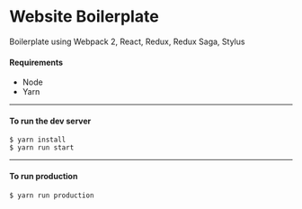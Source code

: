 # Website Boilerplate

Boilerplate using Webpack 2, React, Redux, Redux Saga, Stylus

#### Requirements

* Node
* Yarn


---

#### To run the dev server
	
	$ yarn install
	$ yarn run start
	
---

#### To run production 
	
	$ yarn run production
	
	
	
	

